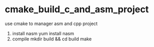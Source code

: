 # cmake_build_c_and_asm_project
use cmake to manager asm and cpp project

1. install nasm
    yum install nasm
2. compile
    mkdir build && cd build
    make
   
